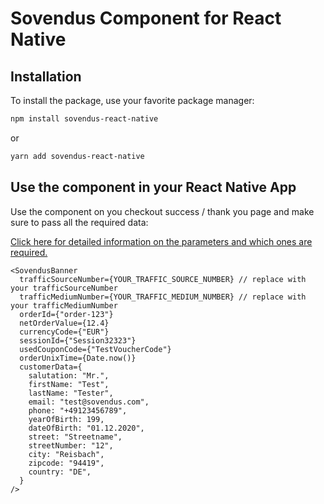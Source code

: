 # Sovendus Component for React Native

## Installation

To install the package, use your favorite package manager:

```bash
npm install sovendus-react-native
```

or

```bash
yarn add sovendus-react-native
```

## Use the component in your React Native App

Use the component on you checkout success / thank you page and make sure to pass all the required data:

[Click here for detailed information on the parameters and which ones are required.](https://developer-hub.sovendus.com/Voucher-Network-Checkout-Benefits/Parameter)

```tsx
<SovendusBanner
  trafficSourceNumber={YOUR_TRAFFIC_SOURCE_NUMBER} // replace with your trafficSourceNumber
  trafficMediumNumber={YOUR_TRAFFIC_MEDIUM_NUMBER} // replace with your trafficMediumNumber
  orderId={"order-123"}
  netOrderValue={12.4}
  currencyCode={"EUR"}
  sessionId={"Session32323"}
  usedCouponCode={"TestVoucherCode"}
  orderUnixTime={Date.now()}
  customerData={
    salutation: "Mr.",
    firstName: "Test",
    lastName: "Tester",
    email: "test@sovendus.com",
    phone: "+49123456789",
    yearOfBirth: 199,
    dateOfBirth: "01.12.2020",
    street: "Streetname",
    streetNumber: "12",
    city: "Reisbach",
    zipcode: "94419",
    country: "DE",
  }
/>
```
